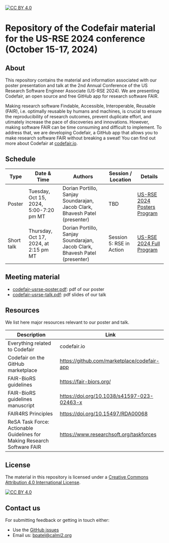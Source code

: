 [![CC BY 4.0][cc-by-shield]][cc-by]

[cc-by]: http://creativecommons.org/licenses/by/4.0/
[cc-by-shield]: https://img.shields.io/badge/License-CC%20BY%204.0-lightgrey.svg
[cc-by-image]: https://i.creativecommons.org/l/by/4.0/88x31.png

# Repository of the Codefair material for the US-RSE 2024 conference (October 15-17, 2024)

## About

This repository contains the material and information associated with our poster presentation and talk at the 2nd Annual Conference of the US Research Software Engineer Associate (US-RSE 2024). We are presenting Codefair, an open source and free GitHub app for research software FAIR.

Making research software Findable, Accessible, Interoperable, Reusable (FAIR), i.e. optimally reusable by humans and machines, is crucial to ensure the reproducibility of research outcomes, prevent duplicate effort, and utimately increase the pace of discoveries and innovations. However, making software FAIR can be time consuming and difficult to implement. To address that, we are developing Codefair, a GitHub app that allows you to make research software FAIR without breaking a sweat! You can find out more about Codefair at [codefair.io](https://codefair.io/).

## Schedule

| Type            | Date & Time             | Authors                          | Session / Location                                              | Details |
| --------------- | -----------------|--------------------------------- |------------------------------------------------------ |------------------- |
| Poster          |  Tuesday, Oct 15, 2024, 5:00-7:20 pm MT | Dorian Portillo, Sanjay Soundarajan, Jacob Clark, Bhavesh Patel (presenter) | TBD  |[US-RSE 2024 Posters Program](https://us-rse.org/usrse24/program/posters/) |
| Short talk      |  Thursday, Oct 17, 2024, at 2:15 pm MT | Dorian Portillo, Sanjay Soundarajan, Jacob Clark, Bhavesh Patel (presenter)| Session 5: RSE in Action | [US-RSE 2024 Full Program](https://us-rse.org/usrse24/program/) |


## Meeting material

- [codefair-usrse-poster.pdf](codefair-usrse-poster.pdf): pdf of our poster
- [codefair-usrse-talk.pdf](codefair-usrse-talk.pdf): pdf slides of our talk

## Resources

We list here major resources relevant to our poster and talk.

| Description                                         | Link                                                              |
| --------------------------------------------------  | ----------------------------------------------------------------- |
| Everything related to Codefair                         | codefair.io |
| Codefair on the GitHub marketplace                         | https://github.com/marketplace/codefair-app |
| FAIR-BioRS guidelines                           | https://fair-biors.org/ |
| FAIR-BioRS guidelines manuscript                          | https://doi.org/10.1038/s41597-023-02463-x |
| FAIR4RS Principles                          | https://doi.org/10.15497/RDA00068 |
| ReSA Task Force: Actionable Guidelines for Making Research Software FAIR                          | https://www.researchsoft.org/taskforces |


## License
The material in this repository is licensed under a
[Creative Commons Attribution 4.0 International License][cc-by].

[![CC BY 4.0][cc-by-image]][cc-by]

## Contact us
For submitting feedback or getting in touch either:
- Use the [GitHub issues](https://github.com/fairdataihub/codefair-USRSE-2024/issues) 
- Email us: bpatel@calmi2.org

